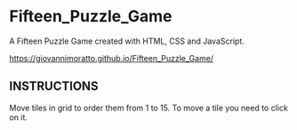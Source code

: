 # Fifteen_Puzzle_Game

A Fifteen Puzzle Game created with HTML, CSS and JavaScript. 

https://giovannimoratto.github.io/Fifteen_Puzzle_Game/

## INSTRUCTIONS
Move tiles in grid to order them from 1 to 15.
To move a tile you need to click on it. 
 
